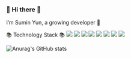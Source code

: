 ### 👋 Hi there 👋

<!-- [![Hits](https://hits.seeyoufarm.com/api/count/incr/badge.svg?url=https%3A%2F%2Fgithub.com%2FSumin-yun&count_bg=%23AEADAD&title_bg=%23DB7171&icon=&icon_color=%23E7E7E7&title=hits&edge_flat=false)](https://hits.seeyoufarm.com)   -->
I’m Sumin Yun, a growing developer 🌱

📚 Technology Stack 📚
<img src="https://img.shields.io/badge/JAVA-191E61?style=flat&logo=java&logoColor=white"/>
<img src="https://img.shields.io/badge/Spring-6DB33F?style=flat&logo=Spring&logoColor=white"/>
<img src="https://img.shields.io/badge/mysql-293E5A?style=flat&logo=mysql&logoColor=white"/>
<img src="https://img.shields.io/badge/javascript-F7DF1E?style=flat&logo=javascript&logoColor=black"/>
<img src="https://img.shields.io/badge/html-E34F26?style=flat&logo=html5&logoColor=white"/>
<img src="https://img.shields.io/badge/css-1572B6?style=flat&logo=css3&logoColor=white"/>
<img src="https://img.shields.io/badge/github-181717?style=flat&logo=css3&logoColor=white"/>
<img src="https://img.shields.io/badge/apache tomcat-F8DC75?style=flat&logo=apachetomcat&logoColor=black"/>


<!-- [![Top Langs](https://github-readme-stats.vercel.app/api/top-langs/?username=Sumin-yun&layout=compact)](https://github.com/anuraghazra/github-readme-stats) -->
![Anurag's GitHub stats](https://github-readme-stats.vercel.app/api?username=Sumin-yun&show_icons=true&theme=swift)
